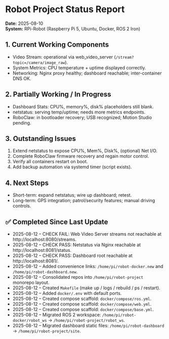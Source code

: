 # Robot Project Status Report
**Date:** 2025-08-10  
**System:** RPi-Robot (Raspberry Pi 5, Ubuntu, Docker, ROS 2 Iron)

## 1. Current Working Components
- Video Stream: operational via web_video_server (`/stream?topic=/camera/image_raw`).
- System Metrics: CPU temperature + uptime displayed correctly.
- Networking: Nginx proxy healthy; dashboard reachable; inter-container DNS OK.

## 2. Partially Working / In Progress
- Dashboard Stats: CPU%, memory%, disk% placeholders still blank.
- netstatus: serving temp/uptime; needs more metrics endpoints.
- RoboClaw: in bootloader recovery; USB recognized; Motion Studio pending.

## 3. Outstanding Issues
1) Extend netstatus to expose CPU%, Mem%, Disk%, (optional) Net I/O.
2) Complete RoboClaw firmware recovery and regain motor control.
3) Verify all containers restart on boot.
4) Add backup automation via systemd timer (script exists).

## 4. Next Steps
- Short-term: expand netstatus; wire up dashboard; retest.
- Long-term: GPS integration; patrol/security features; manual driving controls.


## ✅ Completed Since Last Update
- 2025-08-12 – CHECK FAIL: Web Video Server streams not reachable at http://localhost:8080/streams.
- 2025-08-12 – CHECK PASS: Netstatus via Nginx reachable at http://localhost:8081/status.
- 2025-08-12 – CHECK PASS: Dashboard root reachable at http://localhost:8081/.
- 2025-08-12 – Added convenience links: `/home/pi/robot-docker.new` and `/home/pi/robot-dashboard.new`.
- 2025-08-12 – Consolidated repos into `/home/pi/robot-project` monorepo layout.
- 2025-08-12 – Created `Makefile` (make up / logs / rebuild / ps / restart).
- 2025-08-12 – Added `docker/.env` with default ports.
- 2025-08-12 – Created compose scaffold: `docker/compose/ros.yml`.
- 2025-08-12 – Created compose scaffold: `docker/compose/web.yml`.
- 2025-08-12 – Created compose scaffold: `docker/compose/base.yml`.
- 2025-08-12 – Migrated ROS 2 workspace: `/home/pi/robot-docker/robot_ws` → `/home/pi/robot-project/robot_ws`.
- 2025-08-12 – Migrated dashboard static files: `/home/pi/robot-dashboard` → `/home/pi/robot-project/site`.
